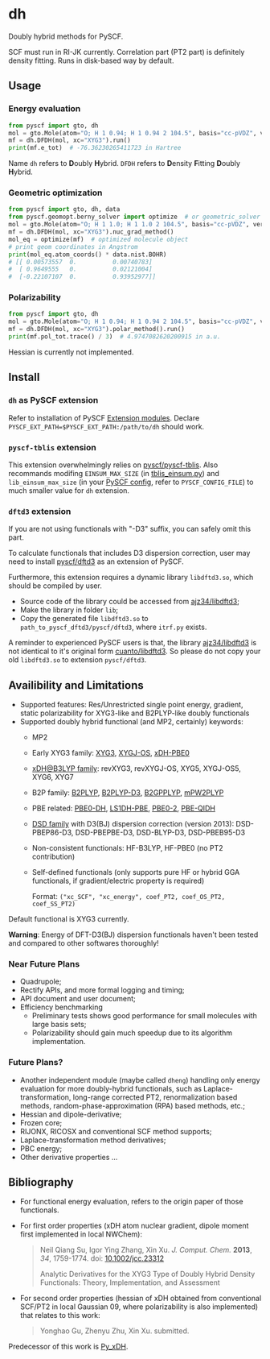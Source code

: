 # dh

Doubly hybrid methods for PySCF.

SCF must run in RI-JK currently. Correlation part (PT2 part) is definitely density fitting.
Runs in disk-based way by default.

## Usage

### Energy evaluation

```python
from pyscf import gto, dh
mol = gto.Mole(atom="O; H 1 0.94; H 1 0.94 2 104.5", basis="cc-pVDZ", verbose=0).build()
mf = dh.DFDH(mol, xc="XYG3").run()
print(mf.e_tot)  # -76.36230265411723 in Hartree
```

Name `dh` refers to **D**oubly **H**ybrid.
`DFDH` refers to **D**ensity **F**itting **D**oubly **H**ybrid.

### Geometric optimization

```python
from pyscf import gto, dh, data
from pyscf.geomopt.berny_solver import optimize  # or geometric_solver
mol = gto.Mole(atom="O; H 1 1.0; H 1 1.0 2 104.5", basis="cc-pVDZ", verbose=0).build()
mf = dh.DFDH(mol, xc="XYG3").nuc_grad_method()
mol_eq = optimize(mf)  # optimized molecule object
# print geom coordinates in Angstrom
print(mol_eq.atom_coords() * data.nist.BOHR)
# [[ 0.00573557  0.          0.00740783]
#  [ 0.9649555   0.          0.02121004]
#  [-0.22107107  0.          0.93952977]]
```

### Polarizability

```python
from pyscf import gto, dh
mol = gto.Mole(atom="O; H 1 0.94; H 1 0.94 2 104.5", basis="cc-pVDZ", verbose=0).build()
mf = dh.DFDH(mol, xc="XYG3").polar_method().run()
print(mf.pol_tot.trace() / 3)  # 4.9747082620200915 in a.u.
```

Hessian is currently not implemented.

## Install

### `dh` as PySCF extension
Refer to installation of PySCF [Extension modules](https://pyscf.org/install.html#extension-modules).
Declare `PYSCF_EXT_PATH=$PYSCF_EXT_PATH:/path/to/dh` should work.

### `pyscf-tblis` extension
This extension overwhelmingly relies on [pyscf/pyscf-tblis](https://github.com/pyscf/pyscf-tblis).
Also recommands modifing `EINSUM_MAX_SIZE` (in
[tblis_einsum.py](https://github.com/pyscf/pyscf-tblis/blob/160333ab28d0d9c6900bd5b77efc8d03dd1c74c5/pyscf/tblis_einsum/tblis_einsum.py#L45))
and `lib_einsum_max_size` (in your [PySCF config](https://pyscf.org/install.html#cmake-options-and-compiling-flags), refer to `PYSCF_CONFIG_FILE`)
to much smaller value for `dh` extension.

### `dftd3` extension
If you are not using functionals with "-D3" suffix, you can safely omit this part.

To calculate functionals that includes D3 dispersion correction, user may need to install
[pyscf/dftd3](https://github.com/pyscf/dftd3) as an extension of PySCF. 

Furthermore, this extension requires a dynamic library `libdftd3.so`, which should be compiled by user.
- Source code of the library could be accessed from [ajz34/libdftd3](https://github.com/ajz34/libdftd3);
- Make the library in folder `lib`;
- Copy the generated file `libdftd3.so` to `path_to_pyscf_dftd3/pyscf/dftd3`, where `itrf.py` exists.

A reminder to experienced PySCF users is that, the library
[ajz34/libdftd3](https://github.com/ajz34/libdftd3) is not identical to it's original form
[cuanto/libdftd3](https://github.com/cuanto/libdftd3). So please do not copy your old `libdftd3.so`
to extension `pyscf/dftd3`.


## Availibility and Limitations

- Supported features:
  Res/Unrestricted single point energy, gradient, static polarizability
  for XYG3-like and B2PLYP-like doubly functionals
- Supported doubly hybrid functional (and MP2, certainly) keywords:
    - MP2
    - Early XYG3 family:
      [XYG3](https://doi.org/10.1073/pnas.0901093106),
      [XYGJ-OS](https://doi.org/10.1073/pnas.1115123108),
      [xDH-PBE0](https://dx.doi.org/10.1063/1.3703893)
    - [xDH@B3LYP family](https://dx.doi.org/10.1021/acs.jpclett.1c00360):
      revXYG3, revXYGJ-OS, XYG5, XYGJ-OS5, XYG6, XYG7
    - B2P family:
      [B2PLYP](http://dx.doi.org/10.1063/1.2148954),
      [B2PLYP-D3](https://doi.org/10.1063/1.3382344),
      [B2GPPLYP](https://doi.org/10.1021/jp801805p),
      [mPW2PLYP](http://dx.doi.org/10.1039/B608478H)
    - PBE related:
      [PBE0-DH](http://dx.doi.org/10.1063/1.3604569),
      [LS1DH-PBE](https://doi.org/10.1063/1.3640019),
      [PBE0-2](https://doi.org/10.1016/j.cplett.2012.04.045),
      [PBE-QIDH](http://dx.doi.org/10.1063/1.4890314)
    - [DSD family](https://doi.org/10.1002/jcc.23391)
      with D3(BJ) dispersion correction (version 2013):
      DSD-PBEP86-D3, DSD-PBEPBE-D3, DSD-BLYP-D3, DSD-PBEB95-D3
    - Non-consistent functionals:
      HF-B3LYP, HF-PBE0 (no PT2 contribution)
    - Self-defined functionals
      (only supports pure HF or hybrid GGA functionals, if gradient/electric property is required)
      
      Format: `("xc_SCF", "xc_energy", coef_PT2, coef_OS_PT2, coef_SS_PT2)`
    
Default functional is XYG3 currently.

**Warning**: Energy of DFT-D3(BJ) dispersion functionals haven't been tested and compared
to other softwares thoroughly!

### Near Future Plans

- Quadrupole;
- Rectify APIs, and more formal logging and timing;
- API document and user document;
- Efficiency benchmarking
    - Preliminary tests shows good performance for small molecules with large basis sets;
    - Polarizability should gain much speedup due to its algorithm implementation.

### Future Plans?

- Another independent module (maybe called `dheng`) handling only energy evaluation for
  more doubly-hybrid functionals,
  such as Laplace-transformation,
  long-range corrected PT2, renormalization based methods,
  random-phase-approximation (RPA) based methods, etc.;
- Hessian and dipole-derivative;
- Frozen core;
- RIJONX, RICOSX and conventional SCF method supports;
- Laplace-transformation method derivatives;
- PBC energy;
- Other derivative properties ...

## Bibliography

- For functional energy evaluation, refers to the origin paper of those functionals.  

- For first order properties (xDH atom nuclear gradient, dipole moment first implemented
  in local NWChem):

  > Neil Qiang Su, Igor Ying Zhang, Xin Xu.
  > *J. Comput. Chem.* **2013**, *34*, 1759-1774.
  > doi: [10.1002/jcc.23312](https://dx.doi.org/10.1002/jcc.23312)
  > 
  > Analytic Derivatives for the XYG3 Type of Doubly
  > Hybrid Density Functionals: Theory, Implementation,
  > and Assessment

- For second order properties
  (hessian of xDH obtained from conventional SCF/PT2 in local Gaussian 09,
  where polarizability is also implemented)
  that relates to this work:

  > Yonghao Gu, Zhenyu Zhu, Xin Xu. submitted.

Predecessor of this work is [Py_xDH](https://github.com/ajz34/Py_xDH).
